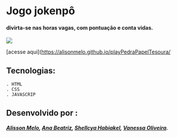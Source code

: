 # Jogo jokenpô 

#### divirta-se nas horas vagas, com pontuação e conta vidas. 
![](img/app.png)

[acesse aqui](https://alisonmelo.github.io/playPedraPapelTesoura/

## Tecnologias:

```
. HTML
. CSS
. JAVASCRIP
```

## Desenvolvido por :
##### [Alisson Melo](https://www.linkedin.com/in/alisonmtmelo/), [Ana Beatriz](https://www.linkedin.com/in/ana-beatriz-4b8604179/), [Shellcya Habiakel](linkedin.com/in/shellcya-habiakel-1344301ab), [Vanessa Oliveira](https://www.linkedin.com/in/vanessa-oliveira-0036a4154/). 
